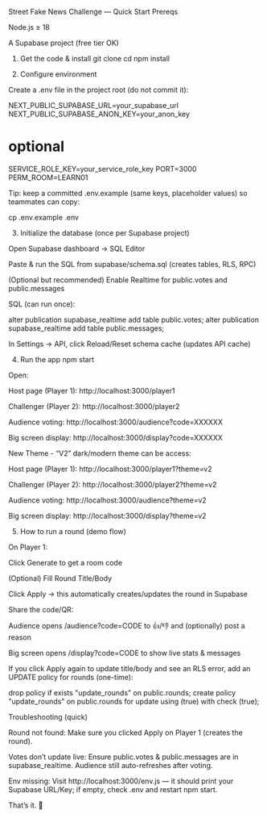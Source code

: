 Street Fake News Challenge — Quick Start
Prereqs

Node.js ≥ 18

A Supabase project (free tier OK)

1) Get the code & install
git clone <your-repo-url>
cd <repo-folder>
npm install

2) Configure environment

Create a .env file in the project root (do not commit it):

NEXT_PUBLIC_SUPABASE_URL=your_supabase_url
NEXT_PUBLIC_SUPABASE_ANON_KEY=your_anon_key

# optional
SERVICE_ROLE_KEY=your_service_role_key
PORT=3000
PERM_ROOM=LEARN01


Tip: keep a committed .env.example (same keys, placeholder values) so teammates can copy:

cp .env.example .env

3) Initialize the database (once per Supabase project)

Open Supabase dashboard → SQL Editor

Paste & run the SQL from supabase/schema.sql (creates tables, RLS, RPC)

(Optional but recommended) Enable Realtime for public.votes and public.messages

SQL (can run once):

alter publication supabase_realtime add table public.votes;
alter publication supabase_realtime add table public.messages;



In Settings → API, click Reload/Reset schema cache (updates API cache)

4) Run the app
npm start


Open:

Host page (Player 1): http://localhost:3000/player1

Challenger (Player 2): http://localhost:3000/player2

Audience voting: http://localhost:3000/audience?code=XXXXXX

Big screen display: http://localhost:3000/display?code=XXXXXX

New Theme - “V2” dark/modern theme can be access:

Host page (Player 1): http://localhost:3000/player1?theme=v2

Challenger (Player 2): http://localhost:3000/player2?theme=v2

Audience voting: http://localhost:3000/audience?theme=v2

Big screen display: http://localhost:3000/display?theme=v2


5) How to run a round (demo flow)

On Player 1:

Click Generate to get a room code

(Optional) Fill Round Title/Body

Click Apply → this automatically creates/updates the round in Supabase

Share the code/QR:

Audience opens /audience?code=CODE to 👍/👎 and (optionally) post a reason

Big screen opens /display?code=CODE to show live stats & messages

If you click Apply again to update title/body and see an RLS error, add an UPDATE policy for rounds (one-time):

drop policy if exists "update_rounds" on public.rounds;
create policy "update_rounds" on public.rounds for update using (true) with check (true);

Troubleshooting (quick)

Round not found: Make sure you clicked Apply on Player 1 (creates the round).

Votes don’t update live: Ensure public.votes & public.messages are in supabase_realtime. Audience still auto-refreshes after voting.

Env missing: Visit http://localhost:3000/env.js — it should print your Supabase URL/Key; if empty, check .env and restart npm start.

That’s it. 🎉
